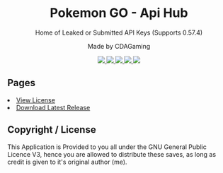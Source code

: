 <h1 align="center">Pokemon GO - Api Hub</h1>
<p align="center">Home of Leaked or Submitted API Keys (Supports 0.57.4)</p>
<p align="center">Made by CDAGaming</p>

<p align="center">
  <a href="https://github.com/CDAGaming/APIHub/releases">
  <img src="https://img.shields.io/github/downloads/CDAGaming/APIHub/total.svg"/>
  </a>
  <a href="http://www.gnu.org/licenses/gpl-3.0">
  <img src="https://img.shields.io/badge/License-GPL%20v3-blue.svg"/>
  </a>
  <a href="https://cdagaming.github.io">
  <img src="https://img.shields.io/website-up-down-green-red/http/shields.io.svg?maxAge=2592000"/>
  </a>
  <a href="https://github.com/CDAGaming/APIHub/releases/latest">
  <img src="https://img.shields.io/github/release/CDAGaming/APIHub.svg?style=flat-square"/>
  </a>
  <a>
  <img src="https://ci.appveyor.com/api/projects/status/ac607uyqrd656gjw?svg=true"/>
  </a>
</p>

<h2>Pages</h2>
<li><a href="https://raw.githubusercontent.com/CDAGaming/APIHub/master/LICENSE.md">View License</a></li>
<li><a href="https://github.com/CDAGaming/APIHub/releases/latest">Download Latest Release</a></li>

<h2>Copyright / License</h2>
<p>This Application is Provided to you all under the GNU General Public Licence V3, hence you are allowed to distribute these saves, as long as credit is given to it's original author (me).</p> 
